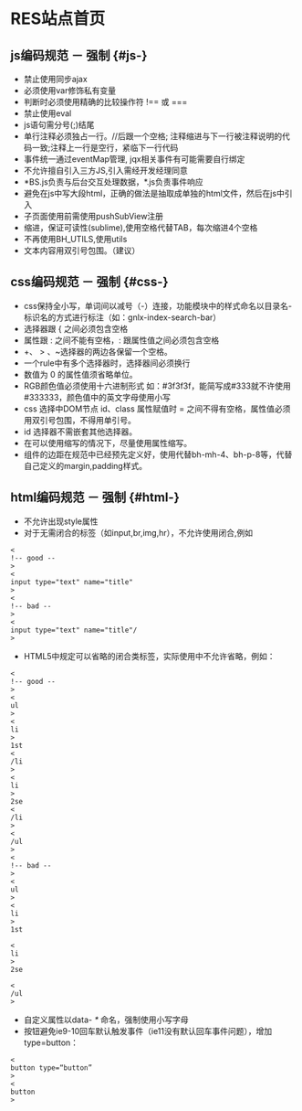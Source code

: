 # RES站点首页

## js编码规范 － 强制 {#js-}

* 禁止使用同步ajax
* 必须使用var修饰私有变量
* 判断时必须使用精确的比较操作符 !== 或 ===
* 禁止使用eval
* js语句需分号\(;\)结尾
* 单行注释必须独占一行。//后跟一个空格; 注释缩进与下一行被注释说明的代码一致;注释上一行是空行，紧临下一行代码
* 事件统一通过eventMap管理, jqx相关事件有可能需要自行绑定
* 不允许擅自引入三方JS,引入需经开发经理同意
* \*BS.js负责与后台交互处理数据，\*.js负责事件响应
* 避免在js中写大段html，正确的做法是抽取成单独的html文件，然后在js中引入
* 子页面使用前需使用pushSubView注册
* 缩进，保证可读性\(sublime\),使用空格代替TAB，每次缩进4个空格
* 不再使用BH\_UTILS,使用utils
* 文本内容用双引号包围。（建议）

## css编码规范 － 强制 {#css-}

* css保持全小写，单词间以减号（-）连接，功能模块中的样式命名以目录名-标识名的方式进行标注（如：gnlx-index-search-bar）
* 选择器跟 { 之间必须包含空格
* 属性跟 : 之间不能有空格，: 跟属性值之间必须包含空格
* +、
  &gt;
  、~选择器的两边各保留一个空格。
* 一个rule中有多个选择器时，选择器间必须换行
* 数值为 0 的属性值须省略单位。
* RGB颜色值必须使用十六进制形式 如：\#3f3f3f，能简写成\#333就不许使用 \#333333，颜色值中的英文字母使用小写
* css 选择中DOM节点 id、class 属性赋值时 = 之间不得有空格，属性值必须用双引号包围，不得用单引号。
* id 选择器不需嵌套其他选择器。
* 在可以使用缩写的情况下，尽量使用属性缩写。
* 组件的边距在规范中已经预先定义好，使用代替bh-mh-4、bh-p-8等，代替自己定义的margin,padding样式。

## html编码规范 － 强制 {#html-}

* 不允许出现style属性
* 对于无需闭合的标签（如input,br,img,hr），不允许使用闭合,例如

```
<
!-- good --
>
<
input type="text" name="title"
>
<
!-- bad --
>
<
input type="text" name="title"/
>
```

* HTML5中规定可以省略的闭合类标签，实际使用中不允许省略，例如：

```
<
!-- good --
>
<
ul
>
<
li
>
1st
<
/li
>
<
li
>
2se
<
/li
>
<
/ul
>
<
!-- bad --
>
<
ul
>
<
li
>
1st
    
<
li
>
2se

<
/ul
>
```

* 自定义属性以data-
  _\*_
  命名，强制使用小写字母
* 按钮避免ie9-10回车默认触发事件（ie11没有默认回车事件问题），增加type=button：

```
<
button type=“button”
>
<
button
>
```

  


